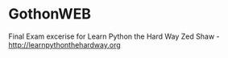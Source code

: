 GothonWEB
=========

Final Exam excerise for Learn Python the Hard Way Zed Shaw - http://learnpythonthehardway.org
